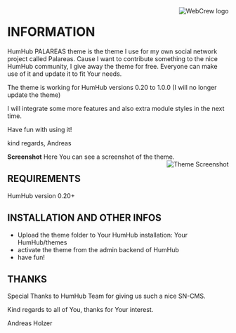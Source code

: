 <a href="http://web-crew.org/">
    <img src="http://web-crew.org/img/logo.png" alt="WebCrew logo"
         title="HumHub PALAREAS Theme copyright 2016 by WebCrew/Andreas Holzer" align="right" />
</a>

# INFORMATION

HumHub PALAREAS theme is the theme I use for my own social network project called Palareas. 
Cause I want to contribute something to the nice HumHub community, I give away the theme for free.
Everyone can make use of it and update it to fit Your needs.

The theme is working for HumHub versions 0.20 to 1.0.0 (I will no longer update the theme)

I will integrate some more features and also extra module styles in the next time.

Have fun with using it!

kind regards, Andreas

**Screenshot**
Here You can see a screenshot of the theme.
<a href="http://hh.palareas.de/">
    <img src="https://github.com/WebCrew/HumHub-Palareas-Theme/blob/master/palareas_theme.jpg?raw=true" alt="Theme Screenshot"
         title="HumHub PALAREAS Theme" align="right" />
</a>


## REQUIREMENTS

HumHub version 0.20+

## INSTALLATION AND OTHER INFOS

- Upload the theme folder to Your HumHub installation: Your HumHub/themes
- activate the theme from the admin backend of HumHub
- have fun!


## THANKS

Special Thanks to HumHub Team for giving us such a nice SN-CMS. 

Kind regards to all of You, thanks for Your interest.

Andreas Holzer


